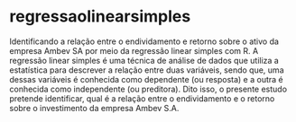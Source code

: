 # regressaolinearsimples
Identificando a relação entre o endividamento e retorno sobre o ativo da empresa Ambev SA por meio da regressão linear simples com R.
A regressão linear simples é uma técnica de análise de dados que utiliza a estatística para descrever a relação entre duas variáveis, sendo que, uma dessas variáveis é conhecida como dependente (ou resposta) e a outra é conhecida como independente (ou preditora).
Dito isso, o presente estudo pretende identificar, qual é a relação entre o endividamento e o retorno sobre o investimento da empresa Ambev S.A.
